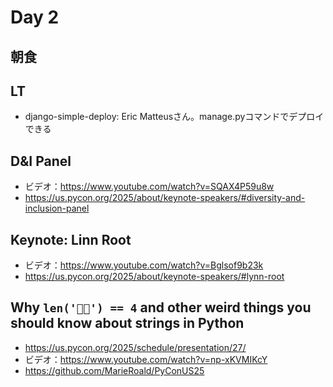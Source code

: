# Day 2

## 朝食

## LT

* django-simple-deploy: Eric Matteusさん。manage.pyコマンドでデプロイできる

## D&I Panel

* ビデオ：<https://www.youtube.com/watch?v=SQAX4P59u8w>
* https://us.pycon.org/2025/about/keynote-speakers/#diversity-and-inclusion-panel

## Keynote: Linn Root

* ビデオ：<https://www.youtube.com/watch?v=Bglsof9b23k>
* https://us.pycon.org/2025/about/keynote-speakers/#lynn-root

## Why `len('😶‍🌫️') == 4` and other weird things you should know about strings in Python 

* https://us.pycon.org/2025/schedule/presentation/27/
* ビデオ：<https://www.youtube.com/watch?v=np-xKVMIKcY>
* https://github.com/MarieRoald/PyConUS25
